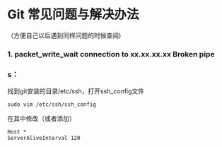 # Git 常见问题与解决办法
（方便自己以后遇到同样问题的时候查阅)

### 1. packet_write_wait connection to xx.xx.xx.xx Broken pipe   
### s：
  找到git安装的目录/etc/ssh，打开ssh_config文件
  ```
  sudo vim /etc/ssh/ssh_config 
  ```
  在其中修改（或者添加）
  ```
  Host *
  ServerAliveInterval 120
  ```
